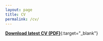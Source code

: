 ```yaml
---
layout: page
title: CV
permalink: /cv/
---
```


[**Download latest CV (PDF)**](/assets/docs/cv_v5.pdf){:target="_blank"}